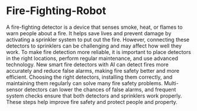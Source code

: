 # Fire-Fighting-Robot
A fire-fighting detector is a device that senses smoke, heat, or 
flames to warn people about a fire. It helps save lives and prevent damage 
by activating a sprinkler system to put out the fire. However, connecting 
these detectors to sprinklers can be challenging and may affect how well 
they work.
To make fire detection more reliable, it is important to place detectors in the 
right locations, perform regular maintenance, and use advanced 
technology. New smart fire detectors with AI can detect fires more 
accurately and reduce false alarms, making fire safety better and more 
efficient.
Choosing the right detectors, installing them correctly, and maintaining 
them regularly can solve many fire safety problems. Multi-sensor detectors 
can lower the chances of false alarms, and frequent system checks ensure 
that both detectors and sprinklers work properly. These steps help improve 
fire safety and protect people and property.
